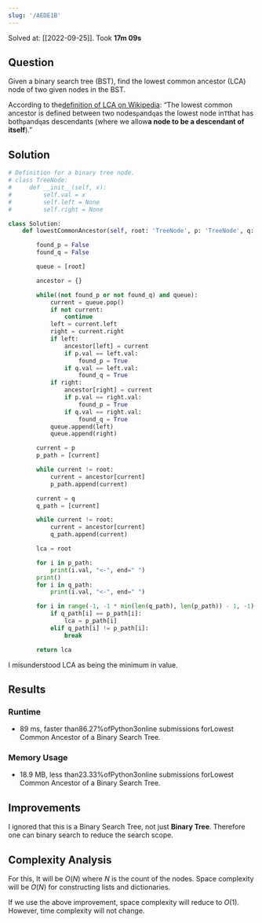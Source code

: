 ```yaml
---
slug: '/AEDE1B'
---
```


Solved at: [[2022-09-25]]. Took **17m 09s**

## Question

Given a binary search tree (BST), find the lowest common ancestor (LCA) node of two given nodes in the BST.

According to the[definition of LCA on Wikipedia](https://en.wikipedia.org/wiki/Lowest_common_ancestor): “The lowest common ancestor is defined between two nodes`p`and`q`as the lowest node in`T`that has both`p`and`q`as descendants (where we allow**a node to be a descendant of itself**).”

## Solution

```python
# Definition for a binary tree node.
# class TreeNode:
#     def __init__(self, x):
#         self.val = x
#         self.left = None
#         self.right = None

class Solution:
    def lowestCommonAncestor(self, root: 'TreeNode', p: 'TreeNode', q: 'TreeNode') -> 'TreeNode':

        found_p = False
        found_q = False

        queue = [root]

        ancestor = {}

        while((not found_p or not found_q) and queue):
            current = queue.pop()
            if not current:
                continue
            left = current.left
            right = current.right
            if left:
                ancestor[left] = current
                if p.val == left.val:
                    found_p = True
                if q.val == left.val:
                    found_q = True
            if right:
                ancestor[right] = current
                if p.val == right.val:
                    found_p = True
                if q.val == right.val:
                    found_q = True
            queue.append(left)
            queue.append(right)

        current = p
        p_path = [current]

        while current != root:
            current = ancestor[current]
            p_path.append(current)

        current = q
        q_path = [current]

        while current != root:
            current = ancestor[current]
            q_path.append(current)

        lca = root

        for i in p_path:
            print(i.val, "<-", end=" ")
        print()
        for i in q_path:
            print(i.val, "<-", end=" ")

        for i in range(-1, -1 * min(len(q_path), len(p_path)) - 1, -1):
            if q_path[i] == p_path[i]:
                lca = p_path[i]
            elif q_path[i] != p_path[i]:
                break

        return lca
```

I misunderstood LCA as being the minimum in value.

## Results

### Runtime

- 89 ms, faster than86.27%ofPython3online submissions forLowest Common Ancestor of a Binary Search Tree.

### Memory Usage

- 18.9 MB, less than23.33%ofPython3online submissions forLowest Common Ancestor of a Binary Search Tree.

## Improvements

I ignored that this is a Binary Search Tree, not just **Binary Tree**. Therefore one can binary search to reduce the search scope.

## Complexity Analysis

For this, It will be $O(N)$ where $N$ is the count of the nodes.
Space complexity will be $O(N)$ for constructing lists and dictionaries.

If we use the above improvement, space complexity will reduce to $O(1)$. However, time complexity will not change.
